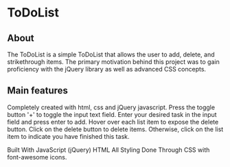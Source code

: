 # ToDoList

About
---
The ToDoList is a simple ToDoList that allows the user to add, delete, and strikethrough items. The primary motivation behind this project was to gain proficiency with the jQuery library as well as advanced CSS concepts.

Main features
---
Completely created with html, css and jQuery javascript. Press the toggle button '+' to toggle the input text field. Enter your desired task in the input field and press enter to add. Hover over each list item to expose the delete button. Click on the delete button to delete items. Otherwise, click on the list item to indicate you have finished this task.

Built With
JavaScript (jQuery) HTML All Styling Done Through CSS with font-awesome icons. 
